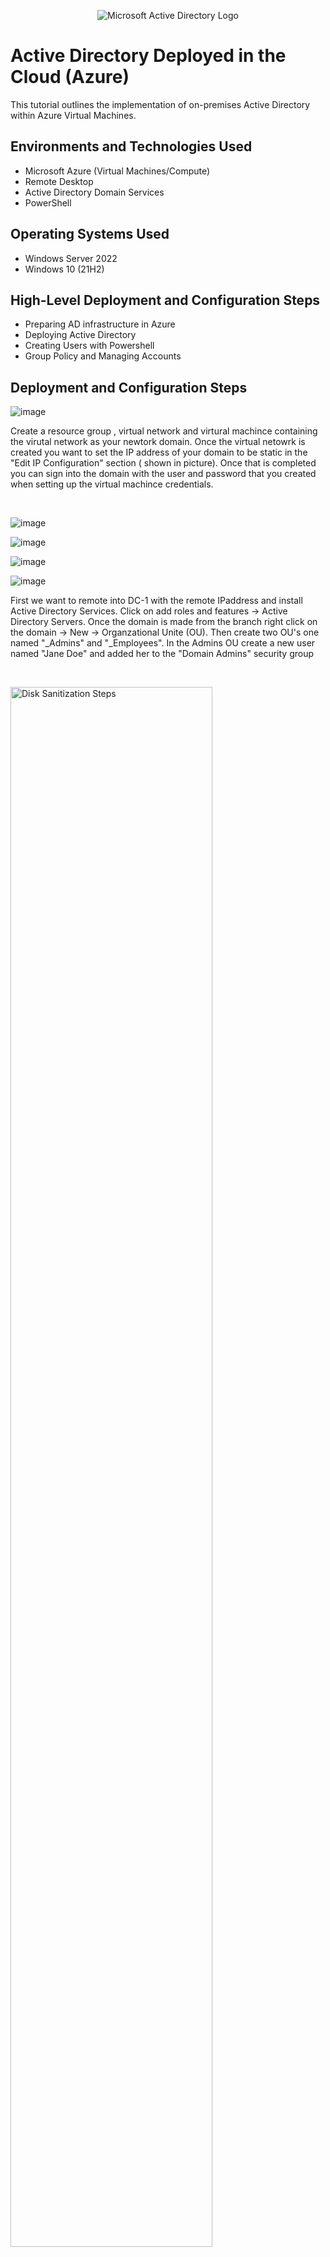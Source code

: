<p align="center">
<img src="https://i.imgur.com/pU5A58S.png" alt="Microsoft Active Directory Logo"/>
</p>

<h1> Active Directory Deployed in the Cloud (Azure)</h1>
This tutorial outlines the implementation of on-premises Active Directory within Azure Virtual Machines.<br />

<h2>Environments and Technologies Used</h2>

- Microsoft Azure (Virtual Machines/Compute)
- Remote Desktop
- Active Directory Domain Services
- PowerShell

<h2>Operating Systems Used </h2>

- Windows Server 2022
- Windows 10 (21H2)

<h2>High-Level Deployment and Configuration Steps</h2>

- Preparing AD infrastructure in Azure
- Deploying Active Directory
- Creating Users with Powershell
- Group Policy and Managing Accounts

<h2>Deployment and Configuration Steps</h2>

![image](https://github.com/user-attachments/assets/c1c64a9f-8603-4112-9bfe-8a4f1a40f3c5)

<p>
 Create a resource group , virtual network and virtural machince containing the virutal network as your newtork domain. Once the virtual netowrk is created you want to set the IP address of your domain to be static in the "Edit IP Configuration" section ( shown in picture). Once that is completed you can sign into the domain with the user and password that you created when setting up the virtual machince credentials. 
  
</p>
<br />

![image](https://github.com/user-attachments/assets/d6020c7c-8ffb-41e4-8ba7-22b33d810b00)

![image](https://github.com/user-attachments/assets/4d5f8b5c-d544-4099-a5d4-3f782bea4639)

![image](https://github.com/user-attachments/assets/fc8ecf86-7e1a-48ad-8889-86ac85eceb28)

![image](https://github.com/user-attachments/assets/47655bb7-6a96-4a8f-944b-18cd226a55f8)

<p>
First we want to remote into DC-1 with the remote IPaddress and install Active Directory Services. Click on add roles and features -> Active Directory Servers. Once the domain is made from the branch right click on the domain -> New -> Organzational Unite (OU). Then create two OU's one named "_Admins" and  "_Employees". In the Admins OU create a new user named "Jane Doe" and added her to the "Domain Admins" security group
</p>
<br />

<p>
<img src="https://i.imgur.com/DJmEXEB.png" height="80%" width="80%" alt="Disk Sanitization Steps"/>
</p>
<p>
Lorem ipsum dolor sit amet, consectetur adipiscing elit, sed do eiusmod tempor incididunt ut labore et dolore magna aliqua. Ut enim ad minim veniam, quis nostrud exercitation ullamco laboris nisi ut aliquip ex ea commodo consequat. Duis aute irure dolor in reprehenderit in voluptate velit esse cillum dolore eu fugiat nulla pariatur.
</p>
<br />

<p>
<img src="https://i.imgur.com/DJmEXEB.png" height="80%" width="80%" alt="Disk Sanitization Steps"/>
</p>
<p>
Lorem ipsum dolor sit amet, consectetur adipiscing elit, sed do eiusmod tempor incididunt ut labore et dolore magna aliqua. Ut enim ad minim veniam, quis nostrud exercitation ullamco laboris nisi ut aliquip ex ea commodo consequat. Duis aute irure dolor in reprehenderit in voluptate velit esse cillum dolore eu fugiat nulla pariatur.
</p>
<br />

